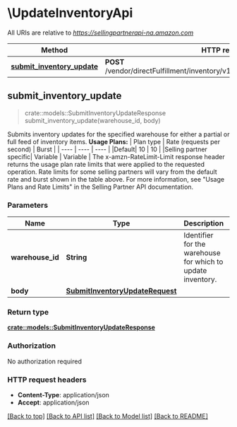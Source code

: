 # \UpdateInventoryApi

All URIs are relative to *https://sellingpartnerapi-na.amazon.com*

Method | HTTP request | Description
------------- | ------------- | -------------
[**submit_inventory_update**](UpdateInventoryApi.md#submit_inventory_update) | **POST** /vendor/directFulfillment/inventory/v1/warehouses/{warehouseId}/items | 



## submit_inventory_update

> crate::models::SubmitInventoryUpdateResponse submit_inventory_update(warehouse_id, body)


Submits inventory updates for the specified warehouse for either a partial or full feed of inventory items.  **Usage Plans:**  | Plan type | Rate (requests per second) | Burst | | ---- | ---- | ---- | |Default| 10 | 10 | |Selling partner specific| Variable | Variable |  The x-amzn-RateLimit-Limit response header returns the usage plan rate limits that were applied to the requested operation. Rate limits for some selling partners will vary from the default rate and burst shown in the table above. For more information, see \"Usage Plans and Rate Limits\" in the Selling Partner API documentation.

### Parameters


Name | Type | Description  | Required | Notes
------------- | ------------- | ------------- | ------------- | -------------
**warehouse_id** | **String** | Identifier for the warehouse for which to update inventory. | [required] |
**body** | [**SubmitInventoryUpdateRequest**](SubmitInventoryUpdateRequest.md) |  | [required] |

### Return type

[**crate::models::SubmitInventoryUpdateResponse**](SubmitInventoryUpdateResponse.md)

### Authorization

No authorization required

### HTTP request headers

- **Content-Type**: application/json
- **Accept**: application/json

[[Back to top]](#) [[Back to API list]](../README.md#documentation-for-api-endpoints) [[Back to Model list]](../README.md#documentation-for-models) [[Back to README]](../README.md)

